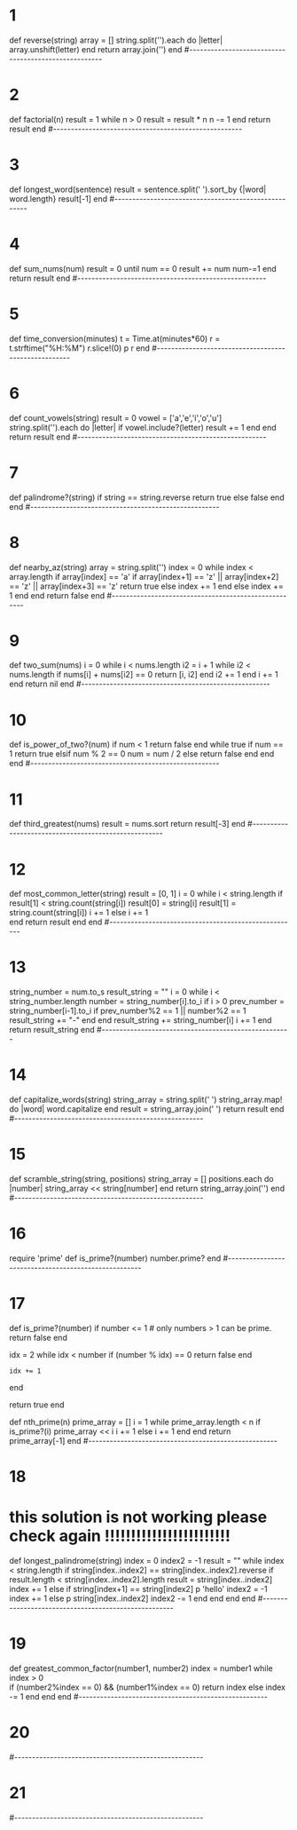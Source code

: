 # 1
def reverse(string)
  array = []
  string.split('').each do |letter|
    array.unshift(letter)
  end
  return array.join('')
end
#-----------------------------------------------------
# 2
def factorial(n)
  result = 1
  while n > 0
    result = result * n
    n -= 1
  end
  return result
end
#-----------------------------------------------------
# 3
def longest_word(sentence)
  result = sentence.split(' ').sort_by {|word| word.length}
  result[-1]
end
#-----------------------------------------------------
# 4
def sum_nums(num)
  result = 0 
  until num == 0 
    result += num 
    num-=1
  end
  return result
end
#-----------------------------------------------------
# 5
def time_conversion(minutes)
    t = Time.at(minutes*60)
   r = t.strftime("%H:%M")
   r.slice!(0)
  p r
end
#-----------------------------------------------------
# 6
def count_vowels(string)
  result = 0
  vowel = ['a','e','i','o','u']
  string.split('').each do |letter|
    if vowel.include?(letter)
      result += 1 
    end
  end
  return result
end
#-----------------------------------------------------
# 7
def palindrome?(string)
  if string == string.reverse
    return true
  else 
    false
  end
end
#-----------------------------------------------------
# 8
def nearby_az(string)
  array = string.split('')
  index = 0 
  while index < array.length 
    if array[index]  == 'a'
      if array[index+1] == 'z' || array[index+2] == 'z' || array[index+3] == 'z'
        return true
      else
         index += 1
      end
    else 
       index += 1
    end
  end 
  return false
end
#-----------------------------------------------------
# 9
def two_sum(nums)
  i = 0
  while i < nums.length
    i2 = i + 1
    while i2 < nums.length
      if nums[i] + nums[i2] == 0
        return [i, i2]
      end
      i2 += 1
    end
    i += 1
  end
  return nil
end
#-----------------------------------------------------
# 10
def is_power_of_two?(num)
  if num < 1
    return false
  end
  while true
    if num == 1
      return true
    elsif num % 2 == 0
      num = num / 2
    else
      return false
    end
  end
end
#-----------------------------------------------------
# 11
def third_greatest(nums)
  result = nums.sort
  return result[-3]
end
#-----------------------------------------------------
# 12
def most_common_letter(string)
  result = [0, 1]
  i = 0
  while i < string.length
    if result[1] < string.count(string[i])
      result[0] = string[i]
      result[1] = string.count(string[i])
      i += 1 
    else
      i += 1  
    end
   return result
  end
end
#-----------------------------------------------------
# 13
  string_number = num.to_s
  result_string = ""
  i = 0 
  while i < string_number.length 
    number = string_number[i].to_i 
    if i > 0 
      prev_number = string_number[i-1].to_i 
      if 
        prev_number%2 == 1 || number%2 == 1 
        result_string += "-"
      end 
    end 
    result_string += string_number[i]
    i += 1
  end 
  return result_string
end
#-----------------------------------------------------
# 14
def capitalize_words(string)
  string_array = string.split(' ')
  string_array.map! do |word|
    word.capitalize
  end 
  result = string_array.join(' ')
 return result 
end
#-----------------------------------------------------
# 15
def scramble_string(string, positions)
  string_array = []
  positions.each do |number|
    string_array << string[number]
  end 
  return string_array.join('')
end
#-----------------------------------------------------
# 16
require 'prime'
def is_prime?(number)
number.prime?
end
#-----------------------------------------------------
# 17
def is_prime?(number)
  if number <= 1
    # only numbers > 1 can be prime.
    return false
  end

  idx = 2
  while idx < number
    if (number % idx) == 0
      return false
    end

    idx += 1
  end

  return true
end

def nth_prime(n)
  prime_array = []
  i = 1
  while prime_array.length < n 
    if is_prime?(i)
      prime_array << i
      i += 1
    else 
      i += 1
    end 
  end
   return prime_array[-1]
end
#-----------------------------------------------------
# 18
# this solution is not working please check again !!!!!!!!!!!!!!!!!!!!!!!!
def longest_palindrome(string)
  index = 0 
  index2 = -1
  result = ""
  while index < string.length 
      if string[index..index2] == string[index..index2].reverse
      if result.length < string[index..index2].length
        result = string[index..index2]
      index += 1
      else 
        if string[index+1] == string[index2]
          p 'hello'
          index2 = -1
          index += 1 
        else
          p string[index..index2]
        index2 -= 1 
        end 
      end
    end
end
#-----------------------------------------------------
# 19
def greatest_common_factor(number1, number2)
  index = number1
  while index > 0  
    if (number2%index == 0) && (number1%index == 0)
      return index
    else 
      index -= 1 
    end 
  end 
end
#-----------------------------------------------------
# 20

#-----------------------------------------------------
# 21

#-----------------------------------------------------
